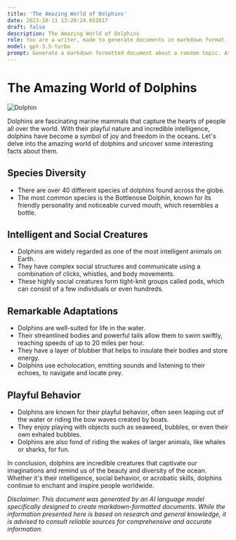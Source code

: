 ```yaml
---
title: 'The Amazing World of Dolphins'
date: 2023-10-11 13:20:24.651017
draft: false
description: The Amazing World of Dolphins
role: You are a writer, made to generate documents in markdown format. It is very important that all of the documents you generate are in valid markdown format.
model: gpt-3.5-turbo
prompt: Generate a markdown formatted document about a random topic. At the bottom, include a disclaimer explaining that the document was generated by you. The first line of the document should be the title. Make sure that the entire document is in proper markdown format, using a mix of various tags to make the document visually appealing.
---
```


# The Amazing World of Dolphins

![Dolphin](https://images.unsplash.com/photo-1506804883363-c2e200f41b26?ixid=MnwxMjA3fDB8MHxzZWFyY2h8MXx8ZG9scGhpbnxlbnwwfHwwfHw%3D&ixlib=rb-1.2.1&auto=format&fit=crop&w=800&q=60)

Dolphins are fascinating marine mammals that capture the hearts of people all over the world. With their playful nature and incredible intelligence, dolphins have become a symbol of joy and freedom in the oceans. Let's delve into the amazing world of dolphins and uncover some interesting facts about them.

## Species Diversity

- There are over 40 different species of dolphins found across the globe.
- The most common species is the Bottlenose Dolphin, known for its friendly personality and noticeable curved mouth, which resembles a bottle.


## Intelligent and Social Creatures

- Dolphins are widely regarded as one of the most intelligent animals on Earth.
- They have complex social structures and communicate using a combination of clicks, whistles, and body movements.
- These highly social creatures form tight-knit groups called pods, which can consist of a few individuals or even hundreds.


## Remarkable Adaptations

- Dolphins are well-suited for life in the water.
- Their streamlined bodies and powerful tails allow them to swim swiftly, reaching speeds of up to 20 miles per hour.
- They have a layer of blubber that helps to insulate their bodies and store energy.
- Dolphins use echolocation, emitting sounds and listening to their echoes, to navigate and locate prey.


## Playful Behavior

- Dolphins are known for their playful behavior, often seen leaping out of the water or riding the bow waves created by boats.
- They enjoy playing with objects such as seaweed, bubbles, or even their own exhaled bubbles.
- Dolphins are also fond of riding the wakes of larger animals, like whales or sharks, for fun.


In conclusion, dolphins are incredible creatures that captivate our imaginations and remind us of the beauty and diversity of the ocean. Whether it's their intelligence, social behavior, or acrobatic skills, dolphins continue to enchant and inspire people worldwide.

*Disclaimer: This document was generated by an AI language model specifically designed to create markdown-formatted documents. While the information presented here is based on research and general knowledge, it is advised to consult reliable sources for comprehensive and accurate information.*